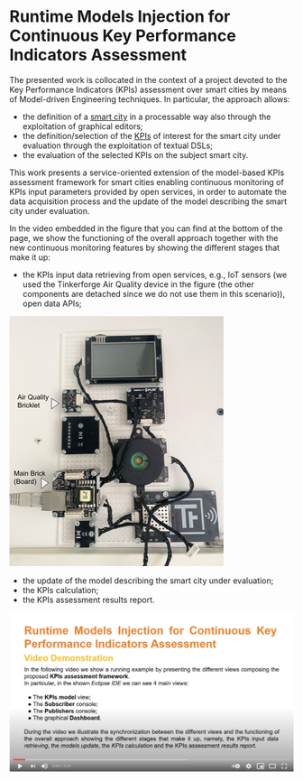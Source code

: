 # Runtime Models Injection for Continuous Key Performance Indicators Assessment
The presented work is collocated in the context of a project devoted to the Key Performance Indicators (KPIs) assessment over smart cities by means of Model-driven Engineering techniques.
In particular, the approach allows: 
- the definition of a [smart city](sc_.png) in a processable way also through the exploitation of graphical editors; 
- the definition/selection of the [KPIs](mykpi.kpis) of interest for the smart city under evaluation through the exploitation of textual DSLs; 
- the evaluation of the selected KPIs on the subject smart city.

This work presents a service-oriented extension of the model-based KPIs assessment framework for smart cities enabling continuous monitoring of KPIs input parameters provided by open services, in order to automate the data acquisition process and the update of the model describing the smart city under evaluation. 

In the video embedded in the figure that you can find at the bottom of the page, we show the functioning of the overall approach together with the new continuous monitoring features by showing the different stages that make it up:
- the KPIs input data retrieving from open services, e.g., IoT sensors (we used the Tinkerforge Air Quality device in the figure (the other components are detached since we do not use them in this scenario)), open data APIs;

![IoT sensor](board.png)
- the update of the model describing the smart city under evaluation;
- the KPIs calculation;
- the KPIs assessment results report.

[![IMAGE ALT TEXT](cover.png)](https://youtu.be/ezUbUCqAq0M "Video Title")
